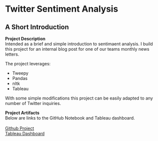 # Twitter Sentiment Analysis
## A Short Introduction

**Project Description**<br>
Intended as a brief and simple introduction to sentimaent analysis.  I build this project for an internal blog post for one of our teams monthly news letters.

The project leverages:<br>
* Tweepy
* Pandas
* nltk
* Tableau

With some simple modifications this project can be easily adapted to any number of Twitter inquiries. 

**Project Artifacts**<br>
Below are links to the GitHub Notebook and Tableau dashboard.
<br>
<br>
[Github Project](https://github.com/els-pnw/twitter-sentiment/)
<br>
[Tableau Dashboard](https://public.tableau.com/views/AnalyzeTwitterData/AnalyzeTwitterData?:language=en-US&:retry=yes&:display_count=n&:origin=viz_share_link/)
<br>

